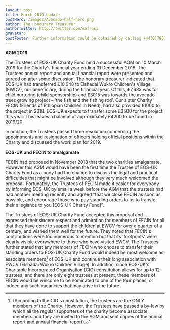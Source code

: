 ```yaml
---
layout: post
title: March 2019 Update
postHero: /images/Avocado-half-hero.png
author: The Honourary Treasurer
authorTwitter: http://twitter.com/eafrasi
gravatar: 
postFooter: Further information could be obtained by calling +44(0)7867 727445 or at <a href="mailto:eosukcharityfund@gmail.com">eosukcharityfund@gmail.com</a>
---
```



**AGM 2019**

The Trustees of EOS-UK Charity Fund held a successful AGM on 10 March 2019 for the Charity's financial year ending 31 December 2018. The Trustees annual report and annual financial report were presented and agreed on after some discussion. The honorary treasurer indicated that EOS-UK had transferred <span class="text-orange">£10,648</span> to Elshadai Wukro Children's Village (EWCV), our beneficiary, during the financial year. Of this, £7,633 was for child nurturing (child sponsorship) and £3015 was towards the <span class="text-orange">avocado trees growing project</span> – 'the fish and the fishing rod'. Our sister Charity FECIN (Friends of Ethiopian Children in Need), had also provided £1000 to the project in 2018. EOS-UK expects to transfer some £3500 for the project this year. This leaves a balance of approximately £4200 to be found in 2019/20

In addition, the Trustees passed three resolution concerning the appointments and resignation of officers holding official positions within the Charity and discussed the work plan for 2019. 

**EOS-UK and FECIN to amalgamate**

FECIN had proposed in November 2018 that the two charities amalgamate. However this AGM would have been the first time the Trustee of EOS-UK Charity Fund as a body had the chance to discuss the legal and practical difficulties that might be involved although they very much welcomed the proposal. Fortunately, the Trustees of FECIN made it easier for everybody by informing EOS-UK by email a week before the AGM that the trustees had had another meeting recently and agreed <span class="text-italic">“that we close FECIN as soon as possible, and encourage those who pay standing orders to us to transfer their allegiance to you [EOS-UK Charity Fund]”.</span>

The Trustees of EOS-UK Charity Fund accepted this proposal and expressed their sincere respect and admiration for members of FECIN for all that they have done to support the children at EWCV for over a quarter of a century, and wished them well for the future. They noted that FECIN's contributions were too numerous to mention but that its 'footprints' were clearly visible everywhere to those who have visited EWCV. The Trustees further stated that any members of FECIN who choose to transfer their standing orders to EOS-UK Charity Fund would indeed be most welcome as associate members[^1] of EOS-UK and continue their long association with EWCV (Elshadai Wukro Children’Village). In addition, since EOS-UK's Charitable Incorporated Organisation (CIO) constitution allows for up to 12 trustees, and there are only eight trustees at present, these members of FECIN would be welcome to be nominated to one of the four places, or indeed any such vacancies that may arise in the future. 

[^1]: (According to the CIO's constitution, the trustees are the ONLY members of the Charity. However, the Trustees have passed a by-law by which all the regular supporters of the charity become associate members and they are invited to the AGM and sent copies of the annual report and annual financial report).
